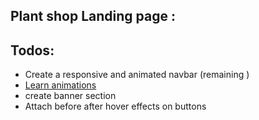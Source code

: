 ## Plant shop Landing page :

## Todos:
- Create a responsive and animated navbar (remaining )
- [Learn animations](https://www.youtube.com/watch?v=0u0luAUb4Yo)
- create banner section 
- Attach before after hover effects on buttons